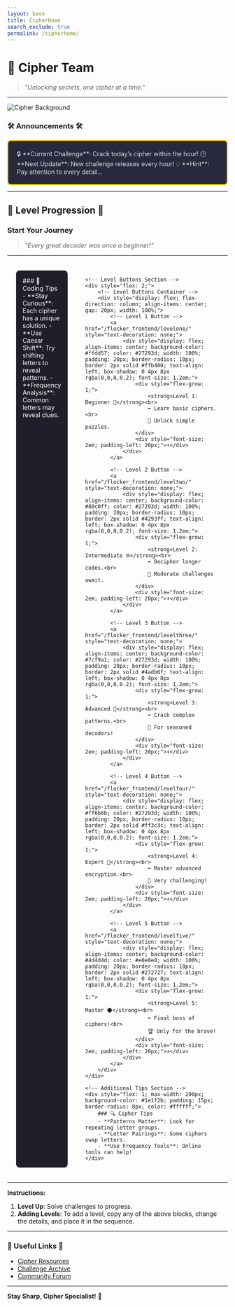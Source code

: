 ```yaml
---
layout: base
title: CipherHome
search_exclude: true
permalink: /cipherhome/
---
```


# 🔐 **Cipher Team**

> *"Unlocking secrets, one cipher at a time."*

---

![Cipher Background](https://themepack.me/i/c/749x467/media/g/1555/bill-cipher-theme-gs2.jpg) 
### 🛠 Announcements 🛠
<div style="background-color: #27293d; padding: 20px; border-radius: 8px; border: 2px solid #ffce00; color: #e0e0e0;">
🔒 **Current Challenge**: Crack today’s cipher within the hour!  
🕒 **Next Update**: New challenge releases every hour!  
💡 **Hint**: Pay attention to every detail...
</div>

---

## 📜 Level Progression 📜

### **Start Your Journey**  
> *"Every great decoder was once a beginner!"*

---

<div style="display: flex; justify-content: center; gap: 40px; padding: 20px;">
    <!-- Coding Tips Section -->
    <div style="flex: 1; max-width: 200px; background-color: #1e1f2b; padding: 15px; border-radius: 8px; color: #ffffff;">
        ### 🧠 Coding Tips
        - **Stay Curious**: Each cipher has a unique solution.
        - **Use Caesar Shift**: Try shifting letters to reveal patterns.
        - **Frequency Analysis**: Common letters may reveal clues.
    </div>

    <!-- Level Buttons Section -->
    <div style="flex: 2;">
        <!-- Level Buttons Container -->
        <div style="display: flex; flex-direction: column; align-items: center; gap: 20px; width: 100%;">
            <!-- Level 1 Button -->
            <a href="/flocker_frontend/levelone/" style="text-decoration: none;">
                <div style="display: flex; align-items: center; background-color: #ffdd57; color: #27293d; width: 100%; padding: 20px; border-radius: 10px; border: 2px solid #ffb400; text-align: left; box-shadow: 0 4px 8px rgba(0,0,0,0.2); font-size: 1.2em;">
                    <div style="flex-grow: 1;">
                        <strong>Level 1: Beginner 🔰</strong><br>
                        ➡️ Learn basic ciphers.<br>
                        🔑 Unlock simple puzzles.
                    </div>
                    <div style="font-size: 2em; padding-left: 20px;">⬇️</div>
                </div>
            </a>

            <!-- Level 2 Button -->
            <a href="/flocker_frontend/leveltwo/" style="text-decoration: none;">
                <div style="display: flex; align-items: center; background-color: #80c0ff; color: #27293d; width: 100%; padding: 20px; border-radius: 10px; border: 2px solid #4293ff; text-align: left; box-shadow: 0 4px 8px rgba(0,0,0,0.2); font-size: 1.2em;">
                    <div style="flex-grow: 1;">
                        <strong>Level 2: Intermediate 🌐</strong><br>
                        ➡️ Decipher longer codes.<br>
                        📜 Moderate challenges await.
                    </div>
                    <div style="font-size: 2em; padding-left: 20px;">⬇️</div>
                </div>
            </a>

            <!-- Level 3 Button -->
            <a href="/flocker_frontend/levelthree/" style="text-decoration: none;">
                <div style="display: flex; align-items: center; background-color: #7cf9a1; color: #27293d; width: 100%; padding: 20px; border-radius: 10px; border: 2px solid #4adb6f; text-align: left; box-shadow: 0 4px 8px rgba(0,0,0,0.2); font-size: 1.2em;">
                    <div style="flex-grow: 1;">
                        <strong>Level 3: Advanced 🔵</strong><br>
                        ➡️ Crack complex patterns.<br>
                        🧩 For seasoned decoders!
                    </div>
                    <div style="font-size: 2em; padding-left: 20px;">⬇️</div>
                </div>
            </a>

            <!-- Level 4 Button -->
            <a href="/flocker_frontend/levelfour/" style="text-decoration: none;">
                <div style="display: flex; align-items: center; background-color: #ff6b6b; color: #27293d; width: 100%; padding: 20px; border-radius: 10px; border: 2px solid #ff3c3c; text-align: left; box-shadow: 0 4px 8px rgba(0,0,0,0.2); font-size: 1.2em;">
                    <div style="flex-grow: 1;">
                        <strong>Level 4: Expert 🔴</strong><br>
                        ➡️ Master advanced encryption.<br>
                        🚀 Very challenging!
                    </div>
                    <div style="font-size: 2em; padding-left: 20px;">⬇️</div>
                </div>
            </a>

            <!-- Level 5 Button -->
            <a href="/flocker_frontend/levelfive/" style="text-decoration: none;">
                <div style="display: flex; align-items: center; background-color: #4d4d4d; color: #e0e0e0; width: 100%; padding: 20px; border-radius: 10px; border: 2px solid #272727; text-align: left; box-shadow: 0 4px 8px rgba(0,0,0,0.2); font-size: 1.2em;">
                    <div style="flex-grow: 1;">
                        <strong>Level 5: Master ⚫️</strong><br>
                        ➡️ Final boss of ciphers!<br>
                        🏆 Only for the brave!
                    </div>
                    <div style="font-size: 2em; padding-left: 20px;">⬇️</div>
                </div>
            </a>
        </div>
    </div>

    <!-- Additional Tips Section -->
    <div style="flex: 1; max-width: 200px; background-color: #1e1f2b; padding: 15px; border-radius: 8px; color: #ffffff;">
        ### 🔍 Cipher Tips
        - **Patterns Matter**: Look for repeating letter groups.
        - **Letter Pairings**: Some ciphers swap letters.
        - **Use Frequency Tools**: Online tools can help!
    </div>
</div>

---

**Instructions:**

1. **Level Up**: Solve challenges to progress.
2. **Adding Levels**: To add a level, copy any of the above blocks, change the details, and place it in the sequence.

---

### 🔗 Useful Links 🔗

- [Cipher Resources](https://example.com/resources) <!-- Replace with actual URLs -->
- [Challenge Archive](https://example.com/archive) 
- [Community Forum](https://example.com/forum) 

---

**Stay Sharp, Cipher Specialist!** 🧩
